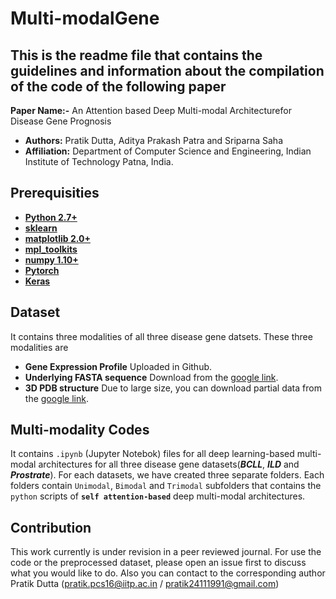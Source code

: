 # Multi-modalGene

## This is the readme file that contains the guidelines and information about the compilation of the code of the following paper

**Paper Name:-** An Attention based Deep Multi-modal Architecturefor Disease Gene Prognosis
- **Authors:** Pratik Dutta, Aditya Prakash Patra and Sriparna Saha
- **Affiliation:** Department of Computer Science and Engineering, Indian Institute of Technology Patna, India.



## Prerequisities
* **[Python 2.7+](https://www.python.org/downloads/release/python-2713/)**
* **[sklearn](https://scikit-learn.org/stable/install.html)**
* **[matplotlib 2.0+](https://matplotlib.org/users/installing.html)**
* **[mpl_toolkits](https://matplotlib.org/2.0.2/mpl_toolkits/index.html)**
* **[numpy 1.10+](https://pypi.org/project/numpy/)**
* **[Pytorch](https://pytorch.org/)**
* **[Keras](https://keras.io/)**


## Dataset
It contains three modalities of all three disease gene datsets. These three modalities are
* **Gene Expression Profile**  Uploaded in Github.
* **Underlying FASTA sequence** Download from the [google link](https://drive.google.com/drive/folders/1qg_FRrRQn8k9JGNJaRlEY1no2Q5Xlo3-?usp=sharing).
* **3D PDB structure** Due to large size, you can download partial data from the [google link](https://drive.google.com/drive/folders/1ZfaqRF3QlhrWzWc53IDAmLSUEaHZ714R?usp=sharing).


## Multi-modality Codes

It contains `.ipynb` (Jupyter Notebok) files for all deep learning-based multi-modal architectures for all three disease gene datasets(**_BCLL_**, **_ILD_** and **_Prostrate_**). For each datasets, we have created three separate folders. Each folders contain `Unimodal`, `Bimodal` and `Trimodal` subfolders that contains the `python` scripts of **`self attention-based`** deep multi-modal architectures.   




## Contribution
This work currently is under revision in a peer reviewed journal. For use the code or the preprocessed dataset, please open an issue first to discuss what you would like to do. Also you can contact to the corresponding author Pratik Dutta (pratik.pcs16@iitp.ac.in / pratik24111991@gmail.com)


